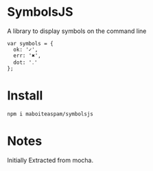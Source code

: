 # SymbolsJS

A library to display symbols on the command line
```
var symbols = {
  ok: '✓',
  err: '✖',
  dot: '․'
};
```

# Install

```
npm i maboiteaspam/symbolsjs
```

# Notes

Initially Extracted from mocha.